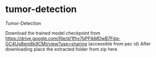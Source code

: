 # tumor-detection
Tumor-Detection

Download the trained model checkpoint from https://drive.google.com/file/d/1fhv7bPFlkMDwB7Fdq-GC4Ug8em8k9CMt/view?usp=sharing (accessible from pec id)
After downloading place the extracted folder from zip here
